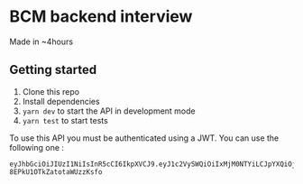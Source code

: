 # BCM backend interview

Made in ~4hours

## Getting started

1. Clone this repo
2. Install dependencies
3. `yarn dev` to start the API in development mode
4. `yarn test` to start tests

To use this API you must be authenticated using a JWT. You can use the following one :
```
eyJhbGciOiJIUzI1NiIsInR5cCI6IkpXVCJ9.eyJ1c2VySWQiOiIxMjM0NTYiLCJpYXQiOjE1NzU5MDkwNTIsImV4cCI6MTU3ODUwMTA1Mn0.Z0yZR4YI9YCRVuTwrgR-8EPkU1OTkZatotaWUzzKsfo
```
